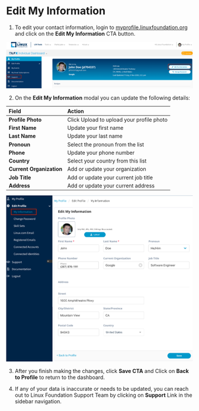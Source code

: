 # Edit My Information

1. To edit your contact information, login to [myprofile.linuxfoundation.org](https://myprofile.linuxfoundation.org/) and click on the **Edit My Information** CTA button.

![](../.gitbook/assets/edit-my-information%20%283%29.png)

2. On the **Edit My Information** modal you can update the following details:

| **Field** | **Action** |
| :--- | :--- |
| **Profile Photo**  | Click Upload to upload your profile photo |
| **First Name** | Update your first name  |
| **Last Name** | Update your last name |
| **Pronoun** | Select the pronoun from the list |
| **Phone** | Update your phone number |
| **Country** | Select your country from this list |
| **Current Organization** | Add or update your organization  |
| **Job Title** | Add or update your current job title  |
| **Address**  | Add or update your current address |

![](../.gitbook/assets/edit-my-information%20%282%29.png)

3. After you finish making the changes, click **Save CTA**  and Click on **Back to Profile** to return to the dashboard.

4. If any of your data is inaccurate or needs to be updated, you can reach out to Linux Foundation Support Team by clicking on **Support** Link in the sidebar navigation.


